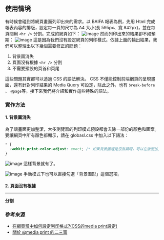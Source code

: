 ## 使用情境
有時候會碰到將網頁畫面列印出來的需求。以 BAIFA 報表為例，先用 Html 完成報表內容的排版，設定每一頁的尺寸為 A4 大小(長 595px、寬 842px)，並在每頁間用 `<hr />` 分割。完成的網頁如下：
![image](https://github.com/CAFECA-IO/KnowledgeManagement/assets/114177573/a46ff708-caeb-43a3-ade3-86f4465770d4)
然而列印出來的結果卻不如預期：
![image](https://github.com/CAFECA-IO/KnowledgeManagement/assets/114177573/e6398eff-5d83-42e5-b5be-313915b543fa)
這是因為我們沒有設定網頁的列印樣式。依據上面的輸出結果，我們可以整理出以下幾個需要修正的問題：

1. 背景圖消失
2. 頁面沒有根據 `<hr />` 分割
3. 不需要預設的頁首和頁尾

這些問題其實都可以透過 CSS 的語法解決。 CSS 不僅能控制前端網頁的呈現畫面，還有針對列印結果的 Media Query 可設定，除此之外，也有 `break-before` 、 `@page`等。接下來我們將介紹和實作這些特殊的語法。

### 實作方法
#### 1. 背景圖消失
為了讓畫面更加整潔，大多瀏覽器的列印模式預設都會去除一部份的顏色和圖案。要讓網頁中所有顏色都顯示，請在 globasl.css 中加入以下語法：
```css
* {
  -webkit-print-color-adjust: exact; /* 如果背景圖還是沒有顯現，可以在後面加上 !important */
}
```
![image](https://github.com/CAFECA-IO/KnowledgeManagement/assets/114177573/dde8fff3-27ff-4394-ad3c-beb94ecca67e)
這樣背景就有了。

![image](https://github.com/CAFECA-IO/KnowledgeManagement/assets/114177573/0123ad4a-d2e9-4585-9f03-4034e776b4b6)
手動模式下也可以直接勾選「背景圖形」這個選項。

#### 2. 頁面沒有根據 <hr /> 分割

### 參考來源
- [在網頁當中如何設定列印格式?(CSS的media print設定)](https://kbytalk.com/html-print-css/)
- [關於 @media print 的二三事](https://kakadodo.github.io/2018/03/13/css-media-print-setting/)
